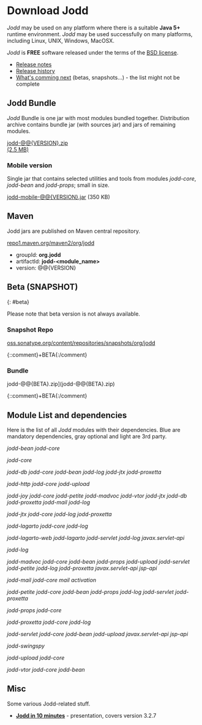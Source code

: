 # Download Jodd

*Jodd* may be used on any platform where there is a suitable **Java 5+**
runtime environment. *Jodd* may be used successfully on many platforms,
including Linux, UNIX, Windows, MacOSX.

*Jodd* is **FREE** software released under the terms of the [BSD
license](/license.html).

* [Release notes](/release.html)
* [Release history](/history.html)
* [What's comming next](/beta.html) (betas, snapshots...) - the list might
not be complete

## Jodd Bundle

*Jodd* Bundle is one jar with most modules bundled together.
Distribution archive contains bundle jar (with sources jar) and jars of remaining modules.

<div class="button"><a href="jodd-@@{VERSION}.zip">
	jodd-@@{VERSION}.zip
	<div class="sub">(2.5 MB)</div>
</a></div>

### Mobile version

Single jar that contains selected utilities and tools from modules
<var>jodd-core</var>, <var>jodd-bean</var> and <var>jodd-props</var>;
small in size.

[jodd-mobile-@@{VERSION}.jar](jodd-mobile-@@{VERSION}.jar) (350 KB)

## Maven

Jodd jars are published on Maven central repository.

<div class="button button-long">
	<a href="http://repo1.maven.org/maven2/org/jodd/" target="_blank">
		repo1.maven.org/maven2/org/jodd
	</a>
</div>

* groupId: **org.jodd**
* artifactId: **jodd-\<module_name\>**
* version: @@{VERSION}

## Beta (SNAPSHOT)
{: #beta}

Please note that beta version is not always available.

### Snapshot Repo

[oss.sonatype.org/content/repositories/snapshots/org/jodd][1]

{::comment}+BETA{:/comment}
### Bundle

jodd-@@{BETA}.zip](jodd-@@{BETA}.zip)

{::comment}+BETA{:/comment}


## Module List and dependencies

Here is the list of all *Jodd* modules with their dependencies.
Blue are mandatory dependencies, gray optional and light are 3rd party.

<var>jodd-bean</var> <var class='dep'>jodd-core</var>

<var>jodd-core</var>

<var>jodd-db</var> <var class='dep'>jodd-core</var> <var class='dep'>jodd-bean</var> <var class='dep'>jodd-log</var> <var class='dep-opt'>jodd-jtx</var> <var class='dep-opt'>jodd-proxetta</var>

<var>jodd-http</var> <var class='dep'>jodd-core</var> <var class='dep'>jodd-upload</var>

<var>jodd-joy</var> <var class='dep'>jodd-core</var> <var class='dep'>jodd-petite</var> <var class='dep'>jodd-madvoc</var> <var class='dep'>jodd-vtor</var> <var class='dep'>jodd-jtx</var> <var class='dep'>jodd-db</var> <var class='dep'>jodd-proxetta</var> <var class='dep'>jodd-mail</var> <var class='dep'>jodd-log</var>

<var>jodd-jtx</var> <var class='dep'>jodd-core</var> <var class='dep'>jodd-log</var> <var class='dep-opt'>jodd-proxetta</var>

<var>jodd-lagarto</var> <var class='dep'>jodd-core</var> <var class='dep'>jodd-log</var>

<var>jodd-lagarto-web</var> <var class='dep'>jodd-lagarto</var> <var class='dep'>jodd-servlet</var> <var class='dep'>jodd-log</var> <var class='lib'>javax.servlet-api</var>

<var>jodd-log</var>

<var>jodd-madvoc</var> <var class='dep'>jodd-core</var> <var class='dep'>jodd-bean</var> <var class='dep'>jodd-props</var> <var class='dep'>jodd-upload</var> <var class='dep'>jodd-servlet</var> <var class='dep'>jodd-petite</var> <var class='dep'>jodd-log</var> <var class='dep-opt'>jodd-proxetta</var> <var class='lib'>javax.servlet-api</var> <var class='lib'>jsp-api</var>

<var>jodd-mail</var> <var class='dep'>jodd-core</var> <var class='lib'>mail</var> <var class='lib'>activation</var>

<var>jodd-petite</var> <var class='dep'>jodd-core</var> <var class='dep'>jodd-bean</var> <var class='dep'>jodd-props</var> <var class='dep'>jodd-log</var> <var class='dep-opt'>jodd-servlet</var> <var class='dep-opt'>jodd-proxetta</var>

<var>jodd-props</var> <var class='dep'>jodd-core</var>

<var>jodd-proxetta</var> <var class='dep'>jodd-core</var> <var class='dep'>jodd-log</var>

<var>jodd-servlet</var> <var class='dep'>jodd-core</var> <var class='dep'>jodd-bean</var> <var class='dep'>jodd-upload</var> <var class='lib'>javax.servlet-api</var> <var class='lib'>jsp-api</var>

<var>jodd-swingspy</var>

<var>jodd-upload</var> <var class='dep'>jodd-core</var>

<var>jodd-vtor</var> <var class='dep'>jodd-core</var> <var class='dep'>jodd-bean</var>

## Misc

Some various Jodd-related stuff.

* [**Jodd in 10 minutes**](/download/jodd-in-10-minutes.pdf) - presentation, covers version 3.2.7


[1]: https://oss.sonatype.org/content/repositories/snapshots/org/jodd/
